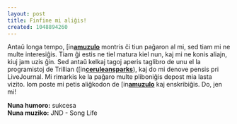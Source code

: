 ```yaml
---
layout: post
title: Finfine mi aliĝis!
created: 1048894260
---
```

Antaŭ longa tempo, <a href="https://www.livejournal.com/userinfo.bml?user=amuzulo"><img src="https://stat.livejournal.com/img/userinfo.gif" alt="[info]" width="17" height="17" style="vertical-align: bottom; border: 0;" /></a><a href="https://amuzulo.livejournal.com/"><b>amuzulo</b></a> montris ĉi tiun paĝaron al mi, sed tiam mi ne multe interesiĝis.  Tiam ĝi estis ne tiel matura kiel nun, kaj mi ne konis aliajn, kiuj jam uzis ĝin.  Sed antaŭ kelkaj tagoj aperis taglibro de unu el la programistoj de Trillian (<a href="https://www.livejournal.com/userinfo.bml?user=ceruleansparks"><img src="https://stat.livejournal.com/img/userinfo.gif" alt="[info]" width="17" height="17" style="vertical-align: bottom; border: 0;" /></a><a href="https://ceruleansparks.livejournal.com/"><b>ceruleansparks</b></a>), kaj do mi denove pensis pri LiveJournal.  Mi rimarkis ke la paĝaro multe pliboniĝis depost mia lasta vizito.  Iom poste mi petis aliĝkodon de <a href="https://www.livejournal.com/userinfo.bml?user=amuzulo"><img src="https://stat.livejournal.com/img/userinfo.gif" alt="[info]" width="17" height="17" style="vertical-align: bottom; border: 0;" /></a><a href="https://amuzulo.livejournal.com/"><b>amuzulo</b></a> kaj enskribiĝis.  Do, jen mi!

**Nuna humoro:** sukcesa  
**Nuna muziko:** JND - Song Life
